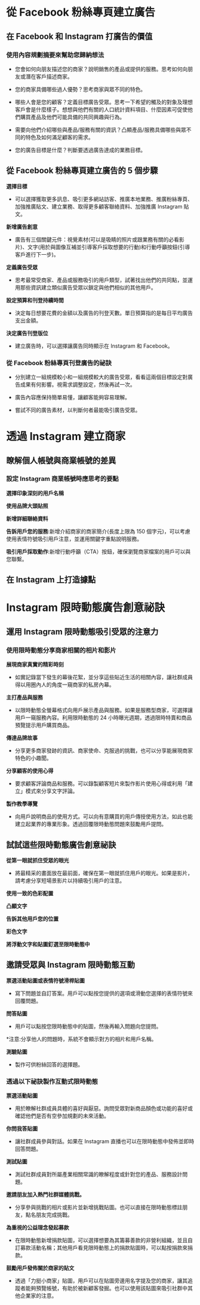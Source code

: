 # 從 Facebook 粉絲專頁建立廣告

## 在 Facebook 和 Instagram 打廣告的價值

### 使用內容規劃摘要來幫助您歸納想法 

* 您會如何向朋友描述您的商家？說明銷售的產品或提供的服務。思考如何向朋友或潛在客戶描述商家。

* 您的商家具備哪些過人優勢？思考商家與眾不同的特色。

* 哪些人會是您的顧客？定義目標廣告受眾。思考一下希望的觸及的對象及理想客戶會是什麼樣子。想想與他們有關的人口統計資料項目、什麼因素可促使他們購買產品及他們可能具備的共同興趣與行為。

* 需要向他們介紹哪些與產品/服務有關的資訊？凸顯產品/服務具備哪些與眾不同的特色及如何滿足顧客的需求。

* 您的廣告目標是什麼？判斷要透過廣告達成的業務目標。

## 從 Facebook 粉絲專頁建立廣告的 5 個步驟

**選擇目標**

* 可以選擇獲取更多訊息、吸引更多網站訪客、推廣本地業務、推廣粉絲專頁、加強推廣貼文、建立業務、取得更多顧客聯絡資料、加強推廣 Instagram 貼文。

**新增廣告創意**

* 廣告有三個關鍵元件：視覺素材(可以是吸睛的照片或跟業務有關的必看影片)、文字(用於與圖像互補並引導客戶採取想要的行動)和行動呼籲按鈕(引導客戶進行下一步)。

**定義廣告受眾**

* 思考最常受商家、產品或服務吸引的用戶類型，試著找出他們的共同點，並運用那些資訊建立類似廣告受眾以鎖定與他們相似的其他用戶。

**設定預算和刊登持續時間**

* 決定每日想要花費的金額以及廣告的刊登天數。單日預算指的是每日平均廣告支出金額。

**決定廣告刊登版位**

* 建立廣告時，可以選擇讓廣告同時顯示在 Instagram 和 Facebook。

### 從 Facebook 粉絲專頁刊登廣告的祕訣

* 分別建立一組規模較小和一組規模較大的廣告受眾，看看這兩個目標設定對廣告成果有何影響。視需求調整設定，然後再試一次。

* 廣告內容應保持簡單易懂，讓顧客能夠容易理解。

* 嘗試不同的廣告素材，以判斷何者最能吸引廣告受眾。             

# 透過 Instagram 建立商家

## 瞭解個人帳號與商業帳號的差異

### 設定 Instagram 商業帳號時應思考的要點

**選擇印象深刻的用戶名稱**

**使用品牌大頭貼照**

**新增詳細聯絡資料**

**告訴用戶您的服務**:新增介紹商家的商家簡介(長度上限為 150 個字元)，可以考慮使用表情符號吸引用戶注意，並運用關鍵字重點說明服務。

**吸引用戶採取動作**:新增行動呼籲（CTA）按鈕，確保瀏覽商家檔案的用戶可以與您聯繫。

## 在 Instagram 上打造據點




# Instagram 限時動態廣告創意祕訣

## 運用 Instagram 限時動態吸引受眾的注意力

### 使用限時動態分享商家相關的相片和影片

**展現商家真實的精彩時刻** 

* 如實記錄當下發生的幕後花絮，並分享這些貼近生活的相關內容，讓社群成員得以用圈內人的角度一窺商家的私房內幕。

**主打產品與服務**

* 以限時動態全螢幕格式向用戶展示產品與服務。如果是服務型商家，可選擇讓用戶一窺服務內容。利用限時動態的 24 小時曝光週期，透過限時特賣和商品預覽提示用戶購買商品。

**傳達品牌故事**

* 分享更多商家發跡的資訊、商家使命、克服過的挑戰，也可以分享能展現商家特色的小趣聞。

**分享顧客的使用心得**

* 要求顧客評論商品和服務。可以錄製顧客短片來製作影片使用心得或利用「建立」模式來分享文字評論。

**製作教學導覽**

* 向用戶說明商品的使用方式。可以向有意購買的用戶傳授使用方法，如此也能建立起業界的專業形象。透過回覆限時動態問題來鼓勵用戶提問。

## 試試這些限時動態廣告創意祕訣

**從第一眼就抓住受眾的眼光**

* 將最精采的畫面放在最前面，確保在第一眼就抓住用戶的眼光。如果是影片，請考慮分享短場景影片以持續吸引用戶的注意。

**使用一致的色彩配置**

**凸顯文字**

**告訴其他用戶您的位置**

**彩色文字**

**將浮動文字和貼圖釘選至限時動態中**

## 邀請受眾與 Instagram 限時動態互動

**票選活動貼圖或表情符號滑桿貼圖**

* 寫下問題並自訂答案。用戶可以點按您提供的選項或滑動您選擇的表情符號來回覆問題。

**問答貼圖**

* 用戶可以點按您限時動態中的貼圖，然後再輸入問題向您提問。

*注意:分享他人的問題時，系統不會顯示對方的相片和用戶名稱。

**測驗貼圖**

* 製作可供粉絲回答的選擇題。

### 透過以下祕訣製作互動式限時動態

**票選活動貼圖**

* 用於瞭解社群成員具體的喜好與厭惡。詢問受眾對新商品顏色或功能的喜好或確認他們是否有空參加規劃的未來活動。

**你問我答貼圖**

* 讓社群成員參與對話。如果在 Instagram 直播也可以在限時動態中發佈並即時回答問題。

**測試貼圖**

* 測試社群成員對所屬產業相關常識的瞭解程度或針對您的產品、服務設計問題。

**邀請朋友加入熱門社群媒體挑戰。**

* 分享參與挑戰的相片或影片並新增挑戰貼圖。也可以直接在限時動態標註朋友，點名朋友完成挑戰。

**為重視的公益理念發起募款**

* 在限時動態新增捐款貼圖，可以選擇想要為其籌募善款的非營利組織，並且自訂募款活動名稱；其他用戶看見限時動態上的捐款貼圖時，可以點按捐款來捐款。

**鼓勵用戶發佈關於商家的貼文**

* 透過「力挺小商家」貼圖，用戶可以在貼圖旁邊用名字提及您的商家，讓其追蹤者能夠預覽帳號，有助於被新顧客發掘。也可以使用該貼圖來吸引社群中其他企業家的注意。
